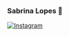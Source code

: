 ###  Sabrina Lopes  💚
[![Instagram](https://img.shields.io/badge/Instagram-E4405F?style=for-the-badge&logo=instagram&logoColor=white)](https://www.instagram.com/sah.lpsz)
